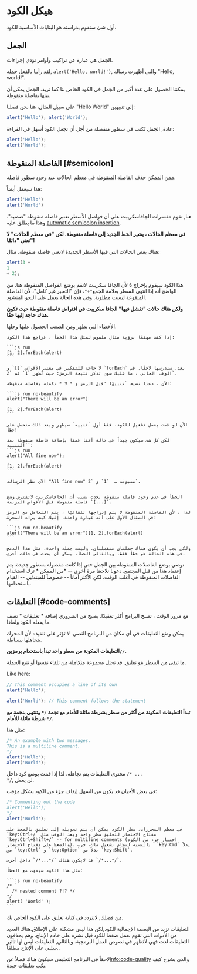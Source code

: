 # هيكل الكود

أول شئ سنقوم بدراسته هو البنايات الأساسية للكود.

## الجمل

الجمل هي عبارة عن تراكيب وأوامر تؤدي إجراءات.

لقد رأينا بالفعل جملة, `alert('Hello, world!')`, والتي أظهرت رسالة "Hello, world!".

يمكننا الحصول على عدد أكبر من الجمل في الكود الخاص بنا كما نريد. الجمل يمكن أن بينها بفاصلة منقوطة.

على سبيل المثال، هنا نحن فصلنا "Hello World" إلى تنبيهين:

```js run no-beautify
alert('Hello'); alert('World');
```

عادة, الجمل تٌكتب في سطور منفصلة من أجل أن تجعل الكود أسهل في القراءة:

```js run no-beautify
alert('Hello');
alert('World');
```

## الفاصلة المنقوطة [#semicolon]

ممن الممكن حذف الفاصلة المنقوطة في معظم الحالات عند وجود سطور فاصلة.

هذا سيعمل أيضاً:

```js run no-beautify
alert('Hello')
alert('World')
```

هنا, تقوم مفسرات الجافاسكريبت على أن فواصل الأسطر تعتبر فاصلة منقوطة "ضمنية". وهذا ما يطلق عليه [automatic semicolon insertion](https://tc39.github.io/ecma262/#sec-automatic-semicolon-insertion).

**في معظم الحالات ، يشير الخط الجديد إلى فاصلة منقوطة. لكن "في معظم الحالات" لا تعني "دائمًا"!**

هناك بعض الحالات التي فيها الأسطر الجديدة لاتعني فاصلة منقوطة. مثال:

```js run no-beautify
alert(3 +
1
+ 2);
```

هذا الكود سيقوم بإخراج `6` لأن الجافا سكريبت لاتقم بوضع الفواصل المنقوطة هنا. من الواضح أنه إذا انتهي السطر بعلامة الجمع`"+"`، فإن "التعبير غير كامل"، لأن الفاصلة المنقوعة ليست مطلوبة. وفي هذه الحالة يعمل على النحو المنشود.

**ولكن هناك حالات "تفشل فيها" الجافا سكريبت في افتراض فاصلة منقوطة حيث تكون هناك حاجة إليها حقًا.**

الأخطاء التي تظهر ومن الصعب الحصول عليها وحلها.

````smart header="مثال على الخطأ"
إذا كنت مهتمًا برؤية مثال ملموس لمثل هذا الخطأ ، فراجع هذا الكود:

```js run
[1, 2].forEach(alert)
```

لا حاجة للتفكير في معنى الأقواس `[]` و `forEach` بعد. سندرسها لاحقًا. في الوقت الحالي ، ما عليك سوى تذكر نتيجة الرمز: حيث تُظهر `1` ثم `2`.

الآن ، دعنا نضيف `تنبيهًا 'قبل الرمز و * لا * نكمله بفاصلة منقوطة:

```js run no-beautify
alert("There will be an error")

[1, 2].forEach(alert)
```

الآن لو قمت بعمل تشغيل للكود، فقط أول `تنبيه` سيظهر وبعد ذلك سنحصل على خطأ!

لكن كل شئ سيكون جيداً في حالة أننا قمنا بإضافة فاصلة منقوطة بعد `التنبيه`:
```js run
alert("All fine now");

[1, 2].forEach(alert)  
```

الآن تظر الرسالة "All fine now" متبوعة ب  `1` و `2`.


الخطأ في عدم وجود فاصلة منقوطة يحدث بسبب أن الجافاسكريبت لاتفترض وضع فاصلة منقوطة قبل الأقواس المربعة `[...]`.

لذا ، لأن الفاصلة المنقوطة لا يتم إدراجها تلقائيًا ، يتم التعامل مع الرمز في المثال الأول على أنه عبارة واحدة. إليك كيف يراه المحرك:

```js run no-beautify
alert("There will be an error")[1, 2].forEach(alert)
```

ولكن يجب أن يكون هناك جملتان منفصلتان، وليست جملة واحدة. مثل هذا الدمج في هذه الحالة هو خطأ فقط، وبالتالي الخطأ. يمكن أن يحدث في حالات أخرى.
````

نوصي بوضع الفاصلات المنقوطة بين الجمل حتى إذا كانت مفصولة بسطور جديدة. يتم إعتماد هذا من قبل المجتمع. دعونا نلاحظ مرة أخرى  -- *من الممكن *  ترك استخدام الفاصلات المنقوطة في أغلب الوقت. لكن الأكثر أماناً -- خصوصاً للمبتدئين -- القيام باستخدامها.

## التعليقات [#code-comments]

مع مرور الوقت ، تصبح البرامج أكثر تعقيدًا. يصبح من الضروري إضافة * تعليقات * تصف ما يفعله الكود ولماذا.

يمكن وضع التعليقات في أي مكان من البرنامج النصي. لا تؤثر على تنفيذه لأن المحرك يتجاهلها ببساطة.

**التعليقات المكونة من سطر واحد تبدأ باستخدام برمزين`//`.**

ما تبقى من السطر هو تعليق. قد تحتل مجموعة متكاملة من تلقاء نفسها أو تتبع الجملة.

Like here:
```js run
// This comment occupies a line of its own
alert('Hello');

alert('World'); // This comment follows the statement
```

**تبدأ التعليقات المكونة من أكثر من سطر بشرطة مائلة للأمام مع نجمة <code>/&#42;</code>  وتنتهي بنجمة مع شرطة مائلة للأمام <code>&#42;/</code>.**

مثل هذا:

```js run
/* An example with two messages.
This is a multiline comment.
*/
alert('Hello');
alert('World');
```

محتوى التعليقات يتم تجاهله، لذا إذا قمت بوضع كود داخل <code>/&#42; ... &#42;/</code>, لن يعمل.

في بعض الأحيان قد يكون من السهل إيقاف جزء من الكود بشكل مؤقت:

```js run
/* Commenting out the code
alert('Hello');
*/
alert('World');
```

```smart header="استخدام مفاتيح الاختصار!"
في معظم المحررات، سطر الكود يمكن أن يتم تحويله إلى تعليق بالضغط على `key:Ctrl+/` مفتاح الاختصار لتعليق سطر واحد وبعد الوقت مثل  `key:Ctrl+Shift+/` -- for multiline comments (اختيار جزء من الكود والضغط على مفتاح الاختصار). بالنسبة لنظام تشغيل ماك، جرب  `key:Cmd` يدلاً من `key:Ctrl` و `key:Option` بدلاً من `key:Shift`.
```

````warn header="التعليقات المتداخلة غير مدعومة!"
قد لايكون هناك `/*...*/` داخل أخرى `/*...*/`.

مثل هذا الكود سيموت مع الخطأ:

```js run no-beautify
/*
  /* nested comment ?!? */
*/
alert( 'World' );
```
````

من فضلك, لاتتردد في كتابة تعليق على الكود الخاص بك.

التعليقات تزيد من البصمة الإجمالية للكود,لكن هذا ليس مشكلة على الإطلاق.هناك العديد من الأدوات التي تقوم بعمل ضغط للكود قبل نشره على خادم الإنتاج. وهم يحذفون التعليقات لذت فهي لاتظهر في نصوص العمل البرمجية. وبالتالي, التعليقات ليس لها تأثير سلبي على الإنتاج مطلقاً..

لاحقاً في البرنامج التعليمي سيكون هناك فصلاً  عن<info:code-quality>  والذي يشرح كيف تكب تعليقات جيدة.

